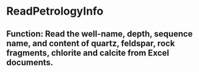# ReadPetrologyInfo
##  Function: Read the well-name, depth, sequence name, and content of quartz, feldspar, rock fragments, chlorite and calcite from Excel documents.
